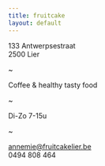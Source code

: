 ```yaml
---
title: fruitcake
layout: default
---
```



133 Antwerpsestraat  
2500 Lier

~

Coffee & healthy tasty food

~

Di-Zo 7-15u

~

[annemie@fruitcakelier.be](mailto:annemie@fruitcakelier.be)  
0494 808 464
